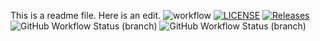 This is a readme file.
Here is an edit.
![workflow](https://github.com/Yenod/devops/actions/workflows/main.yml/badge.svg)
[![LICENSE](https://img.shields.io/github/license/Yenod/devops.svg?style=flat-square)](https://github.com/Yenod/devops/blob/master/LICENSE)
[![Releases](https://img.shields.io/github/release/Yenod/devops/all.svg?style=flat-square)](https://github.com/Yenod/devops/releases)
![GitHub Workflow Status (branch)](https://img.shields.io/github/actions/workflow/status/Yenod/devops/main.yml)
![GitHub Workflow Status (branch)](https://img.shields.io/github/workflow/status/Yenod/devops/main.yml/develop?style=flat-square)